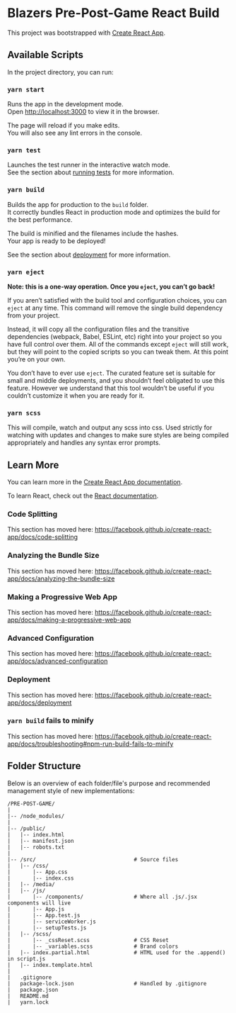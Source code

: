 # Blazers Pre-Post-Game React Build

This project was bootstrapped with [Create React App](https://github.com/facebook/create-react-app).

## Available Scripts

In the project directory, you can run:

### `yarn start`

Runs the app in the development mode.<br />
Open [http://localhost:3000](http://localhost:3000) to view it in the browser.

The page will reload if you make edits.<br />
You will also see any lint errors in the console.

### `yarn test`

Launches the test runner in the interactive watch mode.<br />
See the section about [running tests](https://facebook.github.io/create-react-app/docs/running-tests) for more information.

### `yarn build`

Builds the app for production to the `build` folder.<br />
It correctly bundles React in production mode and optimizes the build for the best performance.

The build is minified and the filenames include the hashes.<br />
Your app is ready to be deployed!

See the section about [deployment](https://facebook.github.io/create-react-app/docs/deployment) for more information.

### `yarn eject`

**Note: this is a one-way operation. Once you `eject`, you can’t go back!**

If you aren’t satisfied with the build tool and configuration choices, you can `eject` at any time. This command will remove the single build dependency from your project.

Instead, it will copy all the configuration files and the transitive dependencies (webpack, Babel, ESLint, etc) right into your project so you have full control over them. All of the commands except `eject` will still work, but they will point to the copied scripts so you can tweak them. At this point you’re on your own.

You don’t have to ever use `eject`. The curated feature set is suitable for small and middle deployments, and you shouldn’t feel obligated to use this feature. However we understand that this tool wouldn’t be useful if you couldn’t customize it when you are ready for it.

### `yarn scss`

This will compile, watch and output any scss into css. Used strictly for watching with updates and changes to make sure styles are being compiled appropriately and handles any syntax error prompts.

## Learn More

You can learn more in the [Create React App documentation](https://facebook.github.io/create-react-app/docs/getting-started).

To learn React, check out the [React documentation](https://reactjs.org/).

### Code Splitting

This section has moved here: https://facebook.github.io/create-react-app/docs/code-splitting

### Analyzing the Bundle Size

This section has moved here: https://facebook.github.io/create-react-app/docs/analyzing-the-bundle-size

### Making a Progressive Web App

This section has moved here: https://facebook.github.io/create-react-app/docs/making-a-progressive-web-app

### Advanced Configuration

This section has moved here: https://facebook.github.io/create-react-app/docs/advanced-configuration

### Deployment

This section has moved here: https://facebook.github.io/create-react-app/docs/deployment

### `yarn build` fails to minify

This section has moved here: https://facebook.github.io/create-react-app/docs/troubleshooting#npm-run-build-fails-to-minify

## Folder Structure

Below is an overview of each folder/file's purpose and recommended management style of new implementations:

```
/PRE-POST-GAME/
|
|-- /node_modules/
|
|-- /public/
|   |-- index.html
|   |-- manifest.json
|   |-- robots.txt
|
|-- /src/                               # Source files
|   |-- /css/
|       |-- App.css
|       |-- index.css
|   |-- /media/
|   |-- /js/
|       |-- /components/                # Where all .js/.jsx components will live
|       |-- App.js
|       |-- App.test.js
|       |-- serviceWorker.js
|       |-- setupTests.js
|   |-- /scss/
|       |-- _cssReset.scss              # CSS Reset
|       |-- _variables.scss             # Brand colors
|   |-- index.partial.html              # HTML used for the .append() in script.js
|   |-- index.template.html
|
|   .gitignore
|   package-lock.json                   # Handled by .gitignore
|   package.json
|   README.md
|   yarn.lock
```
